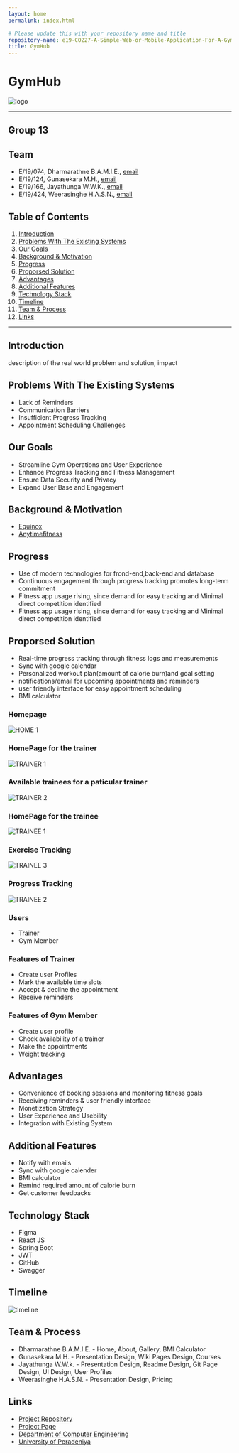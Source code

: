 ```yaml
---  
layout: home
permalink: index.html

# Please update this with your repository name and title
repository-name: e19-CO227-A-Simple-Web-or-Mobile-Application-For-A-Gym
title: GymHub
---
```


[comment]: # "This is the standard layout for the project, but you can clean this and use your own template"

# GymHub
![logo](https://github.com/cepdnaclk/e19-CO227-A-Simple-Web-or-Mobile-Application-For-A-Gym/assets/111074993/f1c64a2a-440f-41b6-b325-4cd0a99105ce)

---

<!-- 
This is a sample image, to show how to add images to your page. To learn more options, please refer [this](https://projects.ce.pdn.ac.lk/docs/faq/how-to-add-an-image/)

![Sample Image](./images/sample.png)
 -->

## Group 13

## Team
-  E/19/074, Dharmarathne B.A.M.I.E., [email](mailto:e19074@eng.pdn.ac.lk)
-  E/19/124, Gunasekara M.H., [email](mailto:e19124@eng.pdn.ac.lk)
-  E/19/166, Jayathunga W.W.K., [email](mailto:e19166@eng.pdn.ac.lk)
-  E/19/424, Weerasinghe H.A.S.N., [email](mailto:e19424@eng.pdn.ac.lk)

## Table of Contents
1. [Introduction](#introduction)
2. [Problems With The Existing Systems](#problems_with_the_existing_systems)
3. [Our Goals](#our_goal)
4. [Background & Motivation](#background_&_motivation)
5. [Progress](#progress)
6. [Proporsed Solution](#proporsed_solution)
7. [Advantages](#advantages)
8. [Additional Features](#additional_features)
9. [Technology Stack](#technology_stack)
10. [Timeline](#timeline)
11. [Team & Process](#team_&_process)
12. [Links](#links)

---

## Introduction

 description of the real world problem and solution, impact

## Problems With The Existing Systems

- Lack of Reminders
- Communication Barriers
- Insufficient Progress Tracking
- Appointment Scheduling Challenges

## Our Goals

- Streamline Gym Operations and User Experience
- Enhance Progress Tracking and Fitness Management
- Ensure Data Security and Privacy
- Expand User Base and Engagement

## Background & Motivation

- [Equinox](https://www.equinox.com/)
- [Anytimefitness](https://www.anytimefitness.com/)

## Progress

- Use of modern technologies for frond-end,back-end and database
- Continuous engagement through progress tracking promotes long-term commitment
- Fitness app usage rising, since  demand  for easy tracking and Minimal direct competition identified
- Fitness app usage rising, since  demand  for easy tracking and Minimal direct competition identified

## Proporsed Solution

- Real-time progress tracking through fitness logs and measurements
- Sync with google calendar
- Personalized workout plan(amount of calorie burn)and goal setting
- notifications/email for upcoming appointments and reminders
- user friendly  interface for easy appointment scheduling
- BMI calculator

### Homepage

![HOME 1](https://github.com/cepdnaclk/e19-CO227-A-Simple-Web-or-Mobile-Application-For-A-Gym/assets/111074993/92302bf8-142e-4507-9385-b2a30e767485)

### HomePage for the trainer

![TRAINER 1](https://github.com/cepdnaclk/e19-CO227-A-Simple-Web-or-Mobile-Application-For-A-Gym/assets/111074993/ea03a3f5-a113-450b-9df1-c389ea93fe12)

### Available trainees for a paticular trainer

![TRAINER 2](https://github.com/cepdnaclk/e19-CO227-A-Simple-Web-or-Mobile-Application-For-A-Gym/assets/111074993/000488b9-3ded-40d0-821a-dc14d0d7f430)

### HomePage for the trainee

![TRAINEE 1](https://github.com/cepdnaclk/e19-CO227-A-Simple-Web-or-Mobile-Application-For-A-Gym/assets/111074993/9102de4e-9c29-40cc-a4c7-85b7a249aba3)

### Exercise Tracking

![TRAINEE 3](https://github.com/cepdnaclk/e19-CO227-A-Simple-Web-or-Mobile-Application-For-A-Gym/assets/111074993/7d439652-0934-4e0a-96aa-ec31e4a0f1c0)

### Progress Tracking

![TRAINEE 2](https://github.com/cepdnaclk/e19-CO227-A-Simple-Web-or-Mobile-Application-For-A-Gym/assets/111074993/a30950cd-c899-413e-ba77-fc8dae63bc8d)

### Users 

- Trainer
- Gym Member

### Features of Trainer

- Create user Profiles
- Mark the available time slots
- Accept & decline the appointment
- Receive reminders

### Features of Gym Member

- Create user profile
- Check availability of a trainer
- Make the appointments
- Weight tracking

## Advantages

- Convenience of booking sessions and monitoring fitness goals
- Receiving reminders & user friendly interface
- Monetization Strategy
- User Experience and Usebility
- Integration with Existing System

## Additional Features

- Notify with emails
- Sync with google calender
- BMI calculator
- Remind required amount of calorie burn
- Get customer feedbacks

## Technology Stack

- Figma
- React JS
- Spring Boot
- JWT
- GitHub
- Swagger

## Timeline

![timeline](https://github.com/cepdnaclk/e19-CO227-A-Simple-Web-or-Mobile-Application-For-A-Gym/assets/111074993/431e2952-8a2d-418f-b2c6-d24f3a8152ea)

## Team & Process

- Dharmarathne B.A.M.I.E. - Home, About, Gallery, BMI Calculator
- Gunasekara M.H.         - Presentation Design, Wiki Pages Design, Courses
- Jayathunga W.W.k.       - Presentation Design, Readme Design, Git Page Design, UI Design, User Profiles
- Weerasinghe H.A.S.N.    - Presentation Design, Pricing


## Links

- [Project Repository](https://github.com/cepdnaclk/e19-CO227-A-Simple-Web-or-Mobile-Application-For-A-Gym)
- [Project Page](https://cepdnaclk.github.io/e19-CO227-A-Simple-Web-or-Mobile-Application-For-A-Gym/)
- [Department of Computer Engineering](http://www.ce.pdn.ac.lk/)
- [University of Peradeniya](https://eng.pdn.ac.lk/)


[//]: # (Please refer this to learn more about Markdown syntax)
[//]: # (https://github.com/adam-p/markdown-here/wiki/Markdown-Cheatsheet)

